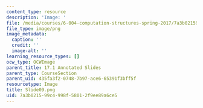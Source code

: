 ```yaml
---
content_type: resource
description: 'Image: '
file: /media/courses/6-004-computation-structures-spring-2017/7a3b021599c4998f58012f9ee89a6ce5_Slide09.png
file_type: image/png
image_metadata:
  caption: ''
  credit: ''
  image-alt: ''
learning_resource_types: []
ocw_type: OCWImage
parent_title: 17.1 Annotated Slides
parent_type: CourseSection
parent_uid: 435fa3f2-0748-7b97-ace6-65391f3bff5f
resourcetype: Image
title: Slide09.png
uid: 7a3b0215-99c4-998f-5801-2f9ee89a6ce5
---
```


